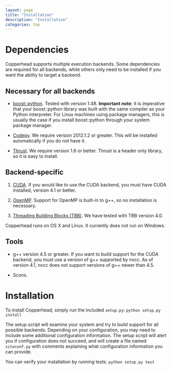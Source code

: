 ```yaml
---
layout: page
title: "Installation"
description: "Installation"
categories: top
---
```


Dependencies
============

Copperhead supports multiple execution backends.  Some dependencies
are required for all backends, while others only need to be installed
if you want the ability to target a backend.


Necessary for all backends
--------------------------

  - [boost::python](http://boost.org).  Tested with version 1.48.
  **Important note**: it is imperative that your boost::python library
  was built with the same compiler as your Python interpreter. For
  Linux machines using package managers, this is usually the case if
  you install boost::python through your system package manager.
  
  - [Codepy](http://mathema.tician.de/software/codepy).  We require
    version 2012.1.2 or greater.  This will be installed automatically
    if you do not have it.

  - [Thrust](http://github.com/thrust).  We require version 1.6 or
  better. Thrust is a header only library, so it is easy to install.

Backend-specific
----------------

  1. [CUDA][cuda].  If you would like to use the CUDA
    backend, you must have CUDA installed, version 4.1 or better.
  
  2. [OpenMP][openmp].  Support for OpenMP is built-in to
    g++, so no installation is necessary.
  
  3. [Threading Building Blocks
    (TBB)][tbb].  We have tested with
    TBB version 4.0.

Copperhead runs on OS X and Linux.  It currently does not run on
Windows.

Tools
-----

  - g++ version 4.5 or greater.  If you want to build support for the
CUDA backend, you must use a version of g++ supported by nvcc.  As of
version 4.1, nvcc does not support versions of g++ newer than 4.5.

  - Scons.

Installation
============

To install Copperhead, simply run the included `setup.py`:
```python setup.py install```

The setup script will examine your system and try to build support for
all possible backends. Depending on your configuration, you may need
to include some additional configuration information.  The setup
script will alert you if configuration does not succeed, and will
create a file named `siteconf.py` with comments explaining what
configuration information you can provide.

You can verify your installation by running tests:
```python setup.py test```

[cuda]: http://nvidia.com/cuda "CUDA"
[tbb]: http://threadingbuildingblocks.org "TBB"
[openmp]: http://openmp.org